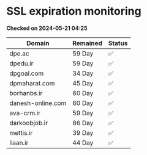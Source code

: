 # SSL expiration monitoring

**Checked on 2024-05-21 04:25**

| Domain | Remained | Status       |
|--------|----------|--------------|
| dpe.ac     | 59 Day   | ✅ |
| dpedu.ir     | 59 Day   | ✅ |
| dpgoal.com     | 34 Day   | ✅ |
| dpmaharat.com     | 45 Day   | ✅ |
| borhanbs.ir     | 60 Day   | ✅ |
| danesh-online.com     | 60 Day   | ✅ |
| ava-crm.ir     | 59 Day   | ✅ |
| darkoobjob.ir     | 86 Day   | ✅ |
| mettis.ir     | 39 Day   | ✅ |
| liaan.ir     | 44 Day   | ✅ |
